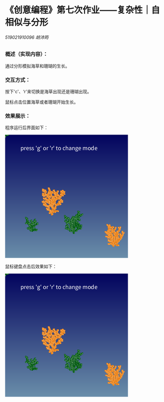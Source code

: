 # 《创意编程》第七次作业——复杂性｜自相似与分形

###### 519021910096 胡沛筠

### 概述（实现内容）：

通过分形模拟海草和珊瑚的生长。



### 交互方式：

按下'c'、‘r'来切换是海草出现还是珊瑚出现。

鼠标点击位置海草或者珊瑚开始生长。



### 效果展示：

程序运行后界面如下：

![image](https://github.com/hpypy666/519021910096-HuPeiYun/blob/main/%E4%BD%9C%E4%B8%9A%E6%95%88%E6%9E%9C%E5%9B%BE/homework7.png?raw=true)



鼠标键盘点击后效果如下：

![image](https://github.com/hpypy666/519021910096-HuPeiYun/blob/main/%E4%BD%9C%E4%B8%9A%E6%95%88%E6%9E%9C%E5%9B%BE/homework7.png?raw=true)

